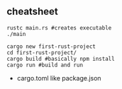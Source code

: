 ## cheatsheet

```
rustc main.rs #creates executable
./main
```

```
cargo new first-rust-project
cd first-rust-project/
cargo build #basically npm install
cargo run #build and run
 ```

- cargo.toml like package.json
